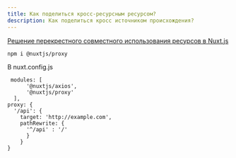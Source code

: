 ```yaml
---
title: Как поделиться кросс-ресурсным ресурсом?
description: Как поделиться кросс источником происхождения?
---
```


[Решение перекрестного совместного использования ресурсов в Nuxt.js](https://github.com/nuxt-community/proxy-module#readme)

```
npm i @nuxtjs/proxy
```

В nuxt.config.js

```
 modules: [
      '@nuxtjs/axios',
      '@nuxtjs/proxy'
  ],
proxy: {
  '/api': {
    target: 'http://example.com',
    pathRewrite: {
      '^/api' : '/'
      }
    }
}
```
